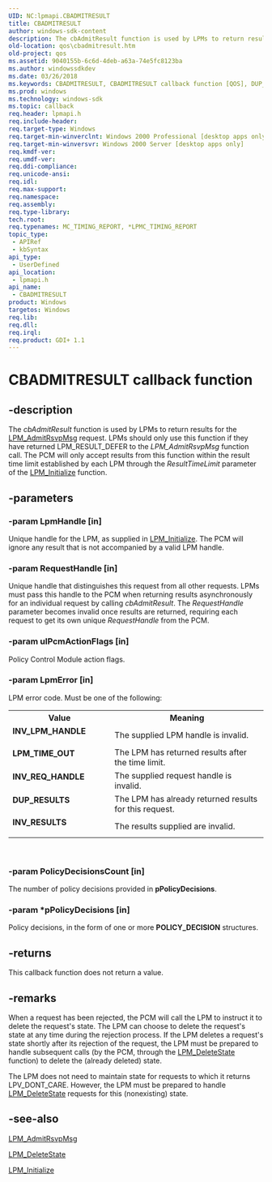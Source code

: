 ```yaml
---
UID: NC:lpmapi.CBADMITRESULT
title: CBADMITRESULT
author: windows-sdk-content
description: The cbAdmitResult function is used by LPMs to return results for the LPM_AdmitRsvpMsg request.
old-location: qos\cbadmitresult.htm
old-project: qos
ms.assetid: 9040155b-6c6d-4deb-a63a-74e5fc8123ba
ms.author: windowssdkdev
ms.date: 03/26/2018
ms.keywords: CBADMITRESULT, CBADMITRESULT callback function [QOS], DUP_RESULTS, INV_LPM_HANDLE, INV_REQ_HANDLE, INV_RESULTS, LPM_TIME_OUT, cbAdmitResult, cbAdmitResult callback, cbAdmitResult callback function [QOS], lpmapi/cbAdmitResult, qos.cbadmitresult
ms.prod: windows
ms.technology: windows-sdk
ms.topic: callback
req.header: lpmapi.h
req.include-header: 
req.target-type: Windows
req.target-min-winverclnt: Windows 2000 Professional [desktop apps only]
req.target-min-winversvr: Windows 2000 Server [desktop apps only]
req.kmdf-ver: 
req.umdf-ver: 
req.ddi-compliance: 
req.unicode-ansi: 
req.idl: 
req.max-support: 
req.namespace: 
req.assembly: 
req.type-library: 
tech.root: 
req.typenames: MC_TIMING_REPORT, *LPMC_TIMING_REPORT
topic_type:
 - APIRef
 - kbSyntax
api_type:
 - UserDefined
api_location:
 - lpmapi.h
api_name:
 - CBADMITRESULT
product: Windows
targetos: Windows
req.lib: 
req.dll: 
req.irql: 
req.product: GDI+ 1.1
---
```


# CBADMITRESULT callback function


## -description


The 
<i>cbAdmitResult</i> function is used by LPMs to return results for the 
<a href="https://msdn.microsoft.com/0bf84c25-312c-4b4a-8bb1-e8f00711dbe3">LPM_AdmitRsvpMsg</a> request. LPMs should only use this function if they have returned LPM_RESULT_DEFER to the 
<i>LPM_AdmitRsvpMsg</i> function call. The PCM will only accept results from this function within the result time limit established by each LPM through the <i>ResultTimeLimit</i> parameter of the 
<a href="https://msdn.microsoft.com/00f4ab59-8808-4bcb-8258-5aad113ad2b5">LPM_Initialize</a> function.


## -parameters




### -param LpmHandle [in]

Unique handle for the LPM, as supplied in 
<a href="https://msdn.microsoft.com/00f4ab59-8808-4bcb-8258-5aad113ad2b5">LPM_Initialize</a>. The PCM will ignore any result that is not accompanied by a valid LPM handle.


### -param RequestHandle [in]

Unique handle that distinguishes this request from all other requests. LPMs must pass this handle to the PCM when returning results asynchronously for an individual request by calling 
<i>cbAdmitResult</i>. The <i>RequestHandle</i> parameter becomes invalid once results are returned, requiring each request to get its own unique <i>RequestHandle</i> from the PCM.


### -param ulPcmActionFlags [in]

Policy Control Module action flags.


### -param LpmError [in]

LPM error code. Must be one of the following:

<table>
<tr>
<th>Value</th>
<th>Meaning</th>
</tr>
<tr>
<td width="40%"><a id="INV_LPM_HANDLE"></a><a id="inv_lpm_handle"></a><dl>
<dt><b>INV_LPM_HANDLE</b></dt>
</dl>
</td>
<td width="60%">
The supplied LPM handle is invalid.

</td>
</tr>
<tr>
<td width="40%"><a id="LPM_TIME_OUT"></a><a id="lpm_time_out"></a><dl>
<dt><b>LPM_TIME_OUT</b></dt>
</dl>
</td>
<td width="60%">
The LPM has returned results after the time limit.

</td>
</tr>
<tr>
<td width="40%"><a id="INV_REQ_HANDLE"></a><a id="inv_req_handle"></a><dl>
<dt><b>INV_REQ_HANDLE</b></dt>
</dl>
</td>
<td width="60%">
The supplied request handle is invalid.

</td>
</tr>
<tr>
<td width="40%"><a id="DUP_RESULTS"></a><a id="dup_results"></a><dl>
<dt><b>DUP_RESULTS</b></dt>
</dl>
</td>
<td width="60%">
The LPM has already returned results for this request.

</td>
</tr>
<tr>
<td width="40%"><a id="INV_RESULTS"></a><a id="inv_results"></a><dl>
<dt><b>INV_RESULTS</b></dt>
</dl>
</td>
<td width="60%">
The results supplied are invalid.

</td>
</tr>
</table>
 


### -param PolicyDecisionsCount [in]

The number of policy decisions provided in <b>pPolicyDecisions</b>.


### -param *pPolicyDecisions [in]

Policy decisions, in the form of one or more <b>POLICY_DECISION</b> structures.


## -returns



This callback function does not return a value.




## -remarks



When a request has been rejected, the PCM will call the LPM to instruct it to delete the request's state. The LPM can choose to delete the request's state at any time during the rejection process. If the LPM deletes a request's state shortly after its rejection of the request, the LPM must be prepared to handle subsequent calls (by the PCM, through the 
<a href="https://msdn.microsoft.com/54251572-22a6-4652-a88c-7ed696911c18">LPM_DeleteState</a> function) to delete the (already deleted) state.

The LPM does not need to maintain state for requests to which it returns LPV_DONT_CARE. However, the LPM must be prepared to handle 
<a href="https://msdn.microsoft.com/54251572-22a6-4652-a88c-7ed696911c18">LPM_DeleteState</a> requests for this (nonexisting) state.




## -see-also




<a href="https://msdn.microsoft.com/0bf84c25-312c-4b4a-8bb1-e8f00711dbe3">LPM_AdmitRsvpMsg</a>



<a href="https://msdn.microsoft.com/54251572-22a6-4652-a88c-7ed696911c18">LPM_DeleteState</a>



<a href="https://msdn.microsoft.com/00f4ab59-8808-4bcb-8258-5aad113ad2b5">LPM_Initialize</a>
 

 

